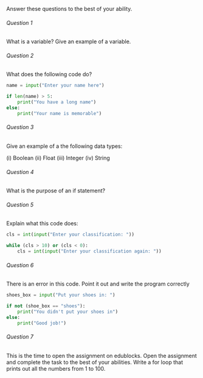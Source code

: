 
Answer these questions to the best of your ability.

###### Question 1
What is a variable? Give an example of a variable.

###### Question 2
What does the following code do?
```python
name = input("Enter your name here")

if len(name) > 5:
	print("You have a long name")
else:
	print("Your name is memorable")
```

###### Question 3
Give an example of a the following data types:

(i) Boolean
(ii) Float
(iii) Integer
(iv) String

###### Question 4
What is the purpose of an if statement?

###### Question 5
Explain what this code does:
```python
cls = int(input("Enter your classification: "))

while (cls > 10) or (cls < 0):
    cls = int(input("Enter your classification again: "))
```

###### Question 6
There is an error in this code. Point it out and write the program correctly
```python
shoes_box = input("Put your shoes in: ")

if not (shoe_box == "shoes"):
    print("You didn't put your shoes in")
else:
    print("Good job!")
```

###### Question 7
This is the time to open the assignment on edublocks. Open the assignment and complete the task to the best of your abilities. Write a for loop that prints out all the numbers from 1 to 100.